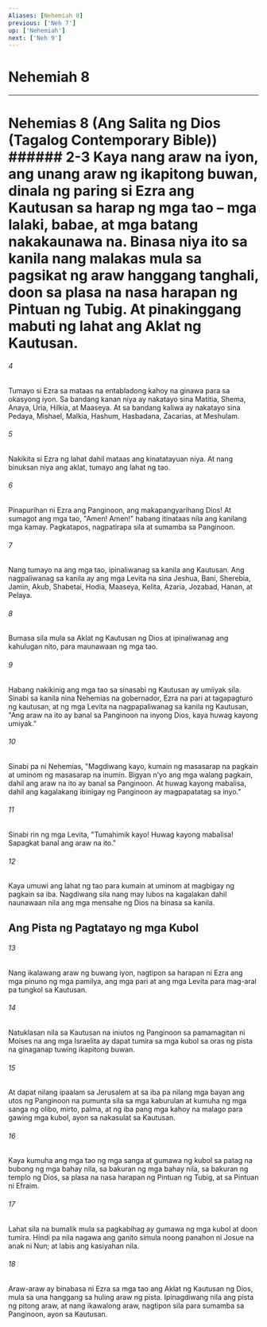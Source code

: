 ```yaml
---
Aliases: [Nehemiah 8]
previous: ['Neh 7']
up: ['Nehemiah']
next: ['Neh 9']
---
```

# Nehemiah 8

***
# Nehemias 8 (Ang Salita ng Dios (Tagalog Contemporary Bible)) ###### 2-3 Kaya nang araw na iyon, ang unang araw ng ikapitong buwan, dinala ng paring si Ezra ang Kautusan sa harap ng mga tao – mga lalaki, babae, at mga batang nakakaunawa na. Binasa niya ito sa kanila nang malakas mula sa pagsikat ng araw hanggang tanghali, doon sa plasa na nasa harapan ng Pintuan ng Tubig. At pinakinggang mabuti ng lahat ang Aklat ng Kautusan. 





















###### 4 










Tumayo si Ezra sa mataas na entabladong kahoy na ginawa para sa okasyong iyon. Sa bandang kanan niya ay nakatayo sina Matitia, Shema, Anaya, Uria, Hilkia, at Maaseya. At sa bandang kaliwa ay nakatayo sina Pedaya, Mishael, Malkia, Hashum, Hasbadana, Zacarias, at Meshulam. 





















###### 5 










Nakikita si Ezra ng lahat dahil mataas ang kinatatayuan niya. At nang binuksan niya ang aklat, tumayo ang lahat ng tao. 





















###### 6 










Pinapurihan ni Ezra ang Panginoon, ang makapangyarihang Dios! At sumagot ang mga tao, "Amen! Amen!" habang itinataas nila ang kanilang mga kamay. Pagkatapos, nagpatirapa sila at sumamba sa Panginoon. 





















###### 7 










Nang tumayo na ang mga tao, ipinaliwanag sa kanila ang Kautusan. Ang nagpaliwanag sa kanila ay ang mga Levita na sina Jeshua, Bani, Sherebia, Jamin, Akub, Shabetai, Hodia, Maaseya, Kelita, Azaria, Jozabad, Hanan, at Pelaya. 





















###### 8 










Bumasa sila mula sa Aklat ng Kautusan ng Dios at ipinaliwanag ang kahulugan nito, para maunawaan ng mga tao. 





















###### 9 










Habang nakikinig ang mga tao sa sinasabi ng Kautusan ay umiiyak sila. Sinabi sa kanila nina Nehemias na gobernador, Ezra na pari at tagapagturo ng kautusan, at ng mga Levita na nagpapaliwanag sa kanila ng Kautusan, "Ang araw na ito ay banal sa Panginoon na inyong Dios, kaya huwag kayong umiyak." 





















###### 10 










Sinabi pa ni Nehemias, "Magdiwang kayo, kumain ng masasarap na pagkain at uminom ng masasarap na inumin. Bigyan nʼyo ang mga walang pagkain, dahil ang araw na ito ay banal sa Panginoon. At huwag kayong mabalisa, dahil ang kagalakang ibinigay ng Panginoon ay magpapatatag sa inyo." 





















###### 11 










Sinabi rin ng mga Levita, "Tumahimik kayo! Huwag kayong mabalisa! Sapagkat banal ang araw na ito." 





















###### 12 










Kaya umuwi ang lahat ng tao para kumain at uminom at magbigay ng pagkain sa iba. Nagdiwang sila nang may lubos na kagalakan dahil naunawaan nila ang mga mensahe ng Dios na binasa sa kanila.

## Ang Pista ng Pagtatayo ng mga Kubol 





















###### 13 










Nang ikalawang araw ng buwang iyon, nagtipon sa harapan ni Ezra ang mga pinuno ng mga pamilya, ang mga pari at ang mga Levita para mag-aral pa tungkol sa Kautusan. 





















###### 14 










Natuklasan nila sa Kautusan na iniutos ng Panginoon sa pamamagitan ni Moises na ang mga Israelita ay dapat tumira sa mga kubol sa oras ng pista na ginaganap tuwing ikapitong buwan. 





















###### 15 










At dapat nilang ipaalam sa Jerusalem at sa iba pa nilang mga bayan ang utos ng Panginoon na pumunta sila sa mga kaburulan at kumuha ng mga sanga ng olibo, mirto, palma, at ng iba pang mga kahoy na malago para gawing mga kubol, ayon sa nakasulat sa Kautusan. 





















###### 16 










Kaya kumuha ang mga tao ng mga sanga at gumawa ng kubol sa patag na bubong ng mga bahay nila, sa bakuran ng mga bahay nila, sa bakuran ng templo ng Dios, sa plasa na nasa harapan ng Pintuan ng Tubig, at sa Pintuan ni Efraim. 





















###### 17 










Lahat sila na bumalik mula sa pagkabihag ay gumawa ng mga kubol at doon tumira. Hindi pa nila nagawa ang ganito simula noong panahon ni Josue na anak ni Nun; at labis ang kasiyahan nila. 





















###### 18 










Araw-araw ay binabasa ni Ezra sa mga tao ang Aklat ng Kautusan ng Dios, mula sa una hanggang sa huling araw ng pista. Ipinagdiwang nila ang pista ng pitong araw, at nang ikawalong araw, nagtipon sila para sumamba sa Panginoon, ayon sa Kautusan.
